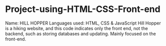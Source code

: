 # Project-using-HTML-CSS-Front-end
Name: HILL HOPPER
Languages used: HTML, CSS & JavaScript
Hill Hopper is a hiking website, and this code indicates only the front end, not the backend, such as storing databases and updating.
Mainly focused on the front-end.
